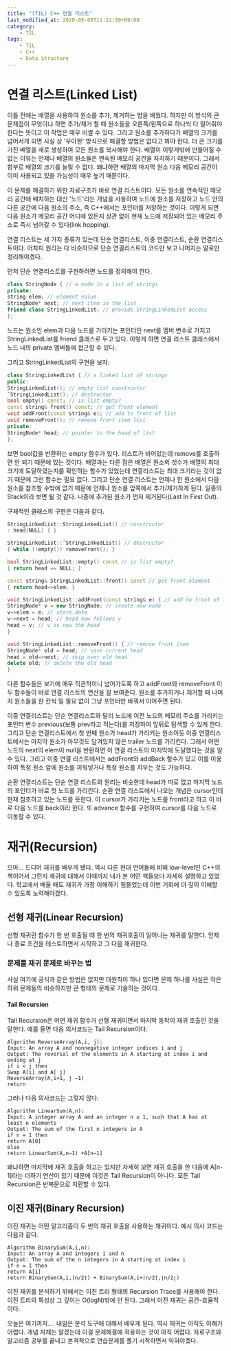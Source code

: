 ```yaml
---
title: "(TIL) C++ 연결 리스트"
last_modified_at: 2020-05-08T11:21:30+09:00
category: 
    - TIL
tags:
    - TIL
    - C++
    - Data Structure
---
```


# 연결 리스트(Linked List)

이틀 전에는 배열을 사용하여 원소를 추가, 제거하는 법을 배웠다. 하지만 이 방식의 큰 문제점이 무엇이냐 하면 추가/제거 할 때 원소들을 오른쪽/왼쪽으로 하나씩 다 밀어줘야 한다는 뜻이고 이 작업은 매우 비쌀 수 있다. 그리고 원소를 추가하다가 배열의 크기를 넘어서게 되면 사실 상 '우아한' 방식으로 해결할 방법은 없다고 봐야 한다. 더 큰 크기를 가진 배열을 새로 생성하여 모든 원소를 복사해야 한다. 배열이 이렇게밖에 만들어질 수 없는 이유는 언제나 배열의 원소들은 연속된 메모리 공간을 차지하기 때문이다. 그래서 함부로 배열의 크기를 늘릴 수 없다. 왜냐하면 배열의 마지막 원소 다음 메모리 공간이 이미 사용되고 있을 가능성이 매우 높기 때문이다.

이 문제를 해결하기 위한 자료구조가 바로 연결 리스트이다. 모든 원소를 연속적인 메모리 공간에 배치하는 대신 '노드'라는 개념을 사용하여 노드에 원소를 저장하고 노드 안의 다른 공간에 다음 원소의 주소, 즉 C++에서는 포인터를 저장하는 것이다. 이렇게 되면 다음 원소가 메모리 공간 어디에 있든지 상관 없이 현재 노드에 저장되어 있는 메모리 주소로 즉시 넘어갈 수 있다(link hopping).

연결 리스트는 세 가지 종류가 있는데 단순 연결리스트, 이중 연결리스트, 순환 연결리스트이다. 어차피 원리는 다 비슷하므로 단순 연결리스트의 코드만 보고 나머지는 말로만 정리해야겠다.

먼저 단순 연결리스트를 구현하려면 노드를 정의해야 한다.

```c++
class StringNode { // a node in a list of strings
private:
string elem; // element value
StringNode* next; // next item in the list
friend class StringLinkedList; // provide StringLinkedList access
};
```

노드는 원소인 elem과 다음 노드를 가리키는 포인터인 next를 멤버 변수로 가지고 StringLinkedList를 friend 클래스로 두고 있다. 이렇게 하면 연결 리스트 클래스에서 노드 내의 private 멤버들에 접근할 수 있다.

그리고 StringLinkedList의 구현을 보자.

```c++
class StringLinkedList { // a linked list of strings
public:
StringLinkedList(); // empty list constructor
˜StringLinkedList(); // destructor
bool empty() const; // is list empty?
const string& front() const; // get front element
void addFront(const string& e); // add to front of list
void removeFront(); // remove front item list
private:
StringNode* head; // pointer to the head of list
};
```

보면 bool값을 반환하는 empty 함수가 있다. 리스트가 비어있는데 remove를 호출하면 안 되기 때문에 있는 것이다. 배열과는 다른 점은 배열은 원소의 갯수가 배열의 최대 크기에 도달하였는지를 확인하는 함수가 있었는데 연결리스트는 최대 크기라는 것이 없기 때문에 그런 함수는 필요 없다. 그리고 단순 연결 리스트는 언제나 한 원소에서 다음 원소를 참조할 수밖에 없기 때문에 언제나 원소를 앞쪽에서 추가/제거하게 된다. 일종의 Stack이라 보면 될 것 같다. 나중에 추가된 원소가 먼저 제거된다(Last In First Out).

구체적인 클래스의 구현은 다음과 같다.

```c++
StringLinkedList::StringLinkedList() // constructor
: head(NULL) { }

StringLinkedList::˜StringLinkedList() // destructor
{ while (!empty()) removeFront(); }

bool StringLinkedList::empty() const // is list empty?
{ return head == NULL; }

const string& StringLinkedList::front() const // get front element
{ return head−>elem; }

void StringLinkedList::addFront(const string& e) { // add to front of list
StringNode* v = new StringNode; // create new node
v−>elem = e; // store data
v−>next = head; // head now follows v
head = v; // v is now the head
}

void StringLinkedList::removeFront() { // remove front item
StringNode* old = head; // save current head
head = old−>next; // skip over old head
delete old; // delete the old head
}
```

다른 함수들은 보기에 매우 직관적이니 넘어가도록 하고 addFront와 removeFront 이 두 함수들이 바로 연결 리스트의 연산을 잘 보여준다. 원소를 추가하거나 제거할 때 나머지 원소들을 한 칸씩 밀 필요 없이 그냥 포인터만 바꿔서 이어주면 된다.

이중 연결리스트는 단순 연결리스트와 달리 노드에 이전 노드의 메모리 주소를 가리키는 포인터 변수 previous(보통 prev라고 적는다)를 저장하여 앞뒤로 탐색할 수 있게 한다. 그리고 단순 연결리스트에서 첫 번째 원소가 head가 가리키는 원소이듯 이중 연결리스트에서는 마지막 원소가 아무것도 담겨있지 않은 trailer 노드를 가리킨다. 그래서 어떤 노드의 next의 elem이 null을 반환하면 이 연결 리스트의 마지막에 도달했다는 것을 알 수 있다. 그리고 이중 연결 리스트에서는 addFront와 addBack 함수가 있고 이를 이용하여 특정 원소 앞에 원소를 끼워넣거나 특정 원소를 지우는 것도 가능하다.

순환 연결리스트는 단순 연결 리스트와 원리는 비슷한데 head가 따로 없고 마지막 노드의 포인터가 바로 첫 노드를 가리킨다. 순환 연결 리스트에서 나오는 개념은 cursor인데 현재 참조하고 있는 노드를 뜻한다. 이 cursor가 가리키는 노드를 front라고 하고 이 바로 다음 노드를 back이라 한다. 또 advance 함수를 구현하여 cursor를 다음 노드로 이동할 수 있다.

# 재귀(Recursion)

으아... 드디어 재귀를 배우게 됐다. 역시 다른 현대 언어들에 비해 low-level인 C++의 책이어서 그런지 재귀에 대해서 이때까지 내가 본 어떤 책들보다 자세히 설명하고 있었다. 학교에서 배울 때도 재귀가 가장 이해하기 힘들었는데 이번 기회에 더 깊이 이해할 수 있도록 노력해야겠다.

## 선형 재귀(Linear Recursion)

선형 재귀란 함수가 한 번 호출될 때 한 번의 재귀호출이 일어나는 재귀를 말한다. 언제나 종료 조건을 테스트하면서 시작하고 그 다음 재귀한다.

### 문제를 재귀 문제로 바꾸는 법

사실 여기에 공식과 같은 방법은 없지만 대원칙이 하나 있다면 문제 하나를 사실은 작은 하위 문제들의 비슷하지만 큰 형태의 문제로 기술하는 것이다.

#### Tail Recursion

Tail Recursion은 어떤 재귀 함수가 선형 재귀이면서 마지막 동작이 재귀 호출인 것을 말한다. 예를 들면 다음 의사코드는 Tail Recursion이다.

```
Algorithm ReverseArray(A,i, j):
Input: An array A and nonnegative integer indices i and j
Output: The reversal of the elements in A starting at index i and ending at j
if i < j then
Swap A[i] and A[ j]
ReverseArray(A,i+1, j −1)
return
```

그러나 다음 의사코드는 그렇지 않다.

```
Algorithm LinearSum(A,n):
Input: A integer array A and an integer n ≥ 1, such that A has at least n elements
Output: The sum of the first n integers in A
if n = 1 then
return A[0]
else
return LinearSum(A,n−1) +A[n−1]
```

왜냐하면 마지막에 재귀 호출을 하고는 있지만 자세히 보면 재귀 호출을 한 다음에 A[n-1]라는 더하기 연산이 있기 때문에 이것은 Tail Recursion이 아니다. 모든 Tail Recursion은 반복문으로 치환할 수 있다.

## 이진 재귀(Binary Recursion)

이진 재귀는 어떤 알고리즘이 두 번의 재귀 호출을 사용하는 재귀이다. 예시 의사 코드는 다음과 같다.

```
Algorithm BinarySum(A,i,n):
Input: An array A and integers i and n
Output: The sum of the n integers in A starting at index i
if n = 1 then
return A[i]
return BinarySum(A,i,⌈n/2⌉) + BinarySum(A,i+⌈n/2⌉,⌊n/2⌋)
```

이진 재귀를 분석하기 위해서는 이진 트리 형태의 Recursion Trace를 사용해야 한다. 이진 트리의 특성상 그 깊이는 O(logN)밖에 안 된다. 그래서 이진 재귀는 공간-효율적이다. 

오늘은 여기까지.... 내일은 분석 도구에 대해서 배우게 된다. 역시 재귀는 아직도 이해가 어렵다. 개념 자체는 알겠는데 이걸 문제해결에 적용하는 것이 아직 어렵다. 자료구조와 알고리즘 공부를 끝내고 본격적으로 연습문제를 풀기 시작하면서 익혀야겠다.